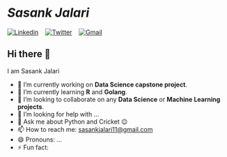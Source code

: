 # ***Sasank Jalari***

[![Linkedin](https://www.iconfinder.com/data/icons/logotypes/32/square-linkedin-24.png)](https://www.linkedin.com/in/sasank-jalari-b592b9143/)  &nbsp;&nbsp;                       [![Twitter](https://www.iconfinder.com/data/icons/social-flat-rounded-rects/512/twitter-24.png)](https://twitter.com/sasankjalari)    &nbsp;&nbsp;                                   [![Gmail](https://www.iconfinder.com/data/icons/social-media-logos-6/512/112-gmail_email_mail-24.png)](mailto:sasankjalari11@gmail.com)

## Hi there 👋

I am Sasank Jalari

- 🔭 I’m currently working on **Data Science capstone project**. 
- 🌱 I’m currently learning **R** and **Golang**.
- 👯 I’m looking to collaborate on any **Data Science** or **Machine Learning projects**.
- 🤔 I’m looking for help with ...
- 💬 Ask me about Python and Cricket :wink:
- 📫 How to reach me: sasankjalari11@gmail.com
- 😄 Pronouns: ...
- ⚡ Fun fact: 
